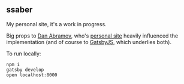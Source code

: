 ## ssaber
My personal site, it's a work in progress.

Big props to [Dan Abramov](https://twitter.com/dan_abramov), who's [personal site](https://github.com/gaearon/overreacted.io) heavily influenced the implementation (and of course to [GatsbyJS](https://www.gatsbyjs.org/), which underlies both).

To run locally:
```
npm i
gatsby develop
open localhost:8000
```
